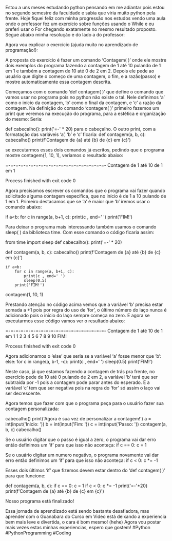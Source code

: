 Estou a uns meses estudando python pensando em me adiantar pois estou no segundo semestre da faculdade e sabia que viria muito python pela frente.
Hoje fiquei feliz com minha progressão nos estudos vendo uma aula onde o professor fez um exercício sobre funções usando o While e eu preferi usar o For chegando exatamente no mesmo resultado proposto. Segue abaixo minha resolução e do lado a do professor:

Agora vou explicar o exercício (ajuda muito no aprendizado de programação!):

A proposta do exercício é fazer um comando ‘Contagem( )’ onde ele mostre dois exemplos do programa fazendo a contagem de 1 até 10 pulando de 1 em 1 e também a contagem de 10 até 0 de 2 em 2. Depois ele pede ao usuário que digite o começo de uma contagem, o fim, e a razão(passo) e mostre automaticamente essa contagem descrita.

Começamos com o comando ‘def contagem( )’ que define o comando que vamos usar no programa pois no python não existe o tal. Nele definimos ‘a’ como o início da contagem, ‘b’ como o final da contagem, e ‘c’ a razão da contagem.
Na definição do comando ‘contagem( )’ primeiro fazemos um print que veremos na execução do programa, para a estética e organização do mesmo:
Seria:

def cabecalho():
    print('=-' * 20)
para o cabeçalho. 
O outro print, com a formatação das variáveis ‘a’, ‘b’ e ‘c’ ficaria: 
def contagem(a, b, c):
    cabecalho()
    print(f'Contagem de {a} até {b} de {c} em {c}')
    
se executarmos esses dois comandos já escritos, pedindo que o programa mostre 
contagem{1, 10, 1), veríamos o resultado abaixo:

=-=-=-=-=-=-=-=-=-=-=-=-=-=-=-=-=-=-=-=-
Contagem de 1 até 10 de 1 em 1

Process finished with exit code 0

Agora precisamos escrever os comandos que o programa vai fazer quando solicitado alguma contagem específica, que no início é de 1 a 10 pulando de 1 em 1. 
Primeiro destacamos que se ‘a’ é maior que ‘b’ iremos usar o comando abaixo:

if a<b:
    for c in range(a, b+1, c):
        print(c , end=' ')
    print('FIM!')

Para deixar o programa mais interessando também usamos o comando sleep( ) da biblioteca time. Com esse comando o código ficaria assim:

from time import sleep
def cabecalho():
    print('=-' * 20)

def contagem(a, b, c):
    cabecalho()
    print(f'Contagem de {a} até {b} de {c} em {c}')

    if a<b:
        for c in range(a, b+1, c):
            print(c , end=' ')
            sleep(0.5)
        print('FIM!')
        

contagem(1, 10, 1)

Prestando atenção no código acima vemos que a variável ‘b’ precisa estar somada a +1 pois por regra do uso de ‘for’, o último número do laço nunca é adicionado pois o início do laço sempre começa no zero.
E agora se executarmos esse código vamos ver o resultado abaixo:

=-=-=-=-=-=-=-=-=-=-=-=-=-=-=-=-=-=-=-=-
Contagem de 1 até 10 de 1 em 1
1 2 3 4 5 6 7 8 9 10 FIM!

Process finished with exit code 0

Agora adicionamos o ‘else’ que seria se a variável ‘a’ fosse menor que ‘b’:
else:
    for c in range(a, b-1, -c):
        print(c , end=' ')
        sleep(0.5)
    print('FIM!')

Neste caso, já que estamos fazendo a contagem de trás pra frente, no exercício pede de 10 até 0 pulando de 2 em 2, a variável ‘b’ terá que ser subtraída por -1 pois a contagem pode parar antes do esperado. E a variável ‘c’ tem que ser negativa pois na regra do ‘for’ só assim o laço vai ser decrescente.

Agora temos que fazer com que o programa peça para o usuário fazer sua contagem personalizada:

cabecalho()
print('Agora é sua vez de personalizar a contagem!')
a = int(input('Inicio: '))
b = int(input('Fim: '))
c = int(input('Passo: '))
contagem(a, b, c)
cabecalho()

Se o usuário digitar que o passo é igual a zero, o programa vai dar erro então definimos um ‘if’ para que isso não aconteça:
if c == 0:
    c = 1

Se o usuário digitar um numero negativo, o programa novamente vai dar erro então definimos um ‘if’ para que isso não aconteça:
if c < 0:
    c *= -1

Esses dois últimos ‘if’ que fizemos devem estar dentro do ‘def contagem( )’ para que funcione:

def contagem(a, b, c):
    if c == 0:
        c = 1
    if c < 0:
        c *= -1
    print('=-'*20)
    print(f'Contagem de {a} até {b} de {c} em {c}')
    
Nosso programa está finalizado!

Essa jornada de aprendizado está sendo bastante desafiadora, mas aprender com o Guanabara do Curso em Video está deixando a experiencia bem mais leve e divertida, o cara é bom mesmo! (hehe)
Agora vou postar mais vezes estas minhas experiencias, espero que gostem!
#Python #PythonProgramming #Coding


